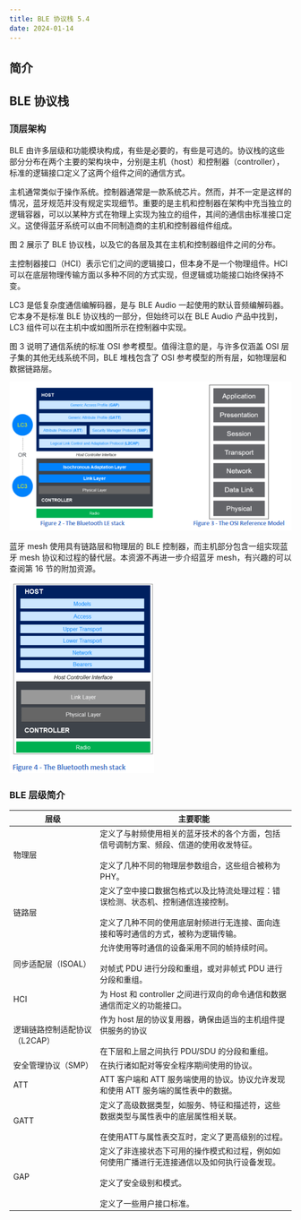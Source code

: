 ```yaml
---
title: BLE 协议栈 5.4
date: 2024-01-14
---
```


## 简介



## BLE 协议栈

### 顶层架构

BLE 由许多层级和功能模块构成，有些是必要的，有些是可选的。协议栈的这些部分分布在两个主要的架构块中，分别是主机（host）和控制器（controller），标准的逻辑接口定义了这两个组件之间的通信方式。

主机通常类似于操作系统。控制器通常是一款系统芯片。然而，并不一定是这样的情况，蓝牙规范并没有规定实现细节。重要的是主机和控制器在架构中充当独立的逻辑容器，可以以某种方式在物理上实现为独立的组件，其间的通信由标准接口定义。这使得蓝牙系统可以由不同制造商的主机和控制器组件组成。

图 2 展示了 BLE 协议栈，以及它的各层及其在主机和控制器组件之间的分布。

主控制器接口（HCI）表示它们之间的逻辑接口，但本身不是一个物理组件。HCI 可以在底层物理传输方面以多种不同的方式实现，但逻辑或功能接口始终保持不变。

LC3 是低复杂度通信编解码器，是与 BLE Audio 一起使用的默认音频编解码器。它本身不是标准 BLE 协议栈的一部分，但始终可以在 BLE Audio 产品中找到，LC3 组件可以在主机中或如图所示在控制器中实现。

图 3 说明了通信系统的标准 OSI 参考模型。值得注意的是，与许多仅涵盖 OSI 层子集的其他无线系统不同，BLE 堆栈包含了 OSI 参考模型的所有层，如物理层和数据链路层。

![ble_stack](./img/ble_stack.png)

蓝牙 mesh 使用具有链路层和物理层的 BLE 控制器，而主机部分包含一组实现蓝牙 mesh 协议和过程的替代层。本资源不再进一步介绍蓝牙 mesh，有兴趣的可以查阅第 16 节的附加资源。

![ble_mesh](./img/ble_mesh.png)

### BLE 层级简介

| 层级                           | 主要职能                                                     |
| ------------------------------ | ------------------------------------------------------------ |
| 物理层                         | 定义了与射频使用相关的蓝牙技术的各个方面，包括信号调制方案、频段、信道的使用收发特征。<br /><br />定义了几种不同的物理层参数组合，这些组合被称为 PHY。 |
| 链路层                         | 定义了空中接口数据包格式以及比特流处理过程：错误检测、状态机、控制通信连接控制。<br /><br />定义了几种不同的使用底层射频进行无连接、面向连接和等时通信的方式，被称为逻辑传输。 |
| 同步适配层（ISOAL）            | 允许使用等时通信的设备采用不同的帧持续时间。<br/><br />对帧式 PDU 进行分段和重组，或对非帧式 PDU 进行分段和重组。 |
| HCI                            | 为 Host 和 controller 之间进行双向的命令通信和数据通信而定义的功能接口。 |
| 逻辑链路控制适配协议 （L2CAP） | 作为 host 层的协议复用器，确保由适当的主机组件提供服务的协议<br /><br />在下层和上层之间执行 PDU/SDU 的分段和重组。 |
| 安全管理协议（SMP）            | 在执行诸如配对等安全程序期间使用的协议。                     |
| ATT                            | ATT 客户端和 ATT 服务端使用的协议。协议允许发现和使用 ATT 服务端的属性表中的数据。 |
| GATT                           | 定义了高级数据类型，如服务、特征和描述符，这些数据类型与属性表中的底层属性相关联。<br /><br />在使用ATT与属性表交互时，定义了更高级别的过程。 |
| GAP                            | 定义了非连接状态下可用的操作模式和过程，例如如何使用广播进行无连接通信以及如何执行设备发现。<br/><br />定义了安全级别和模式。<br/><br />定义了一些用户接口标准。 |

